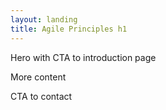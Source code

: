 ```yaml
---
layout: landing
title: Agile Principles h1
---
```


Hero with CTA to introduction page

More content

CTA to contact
